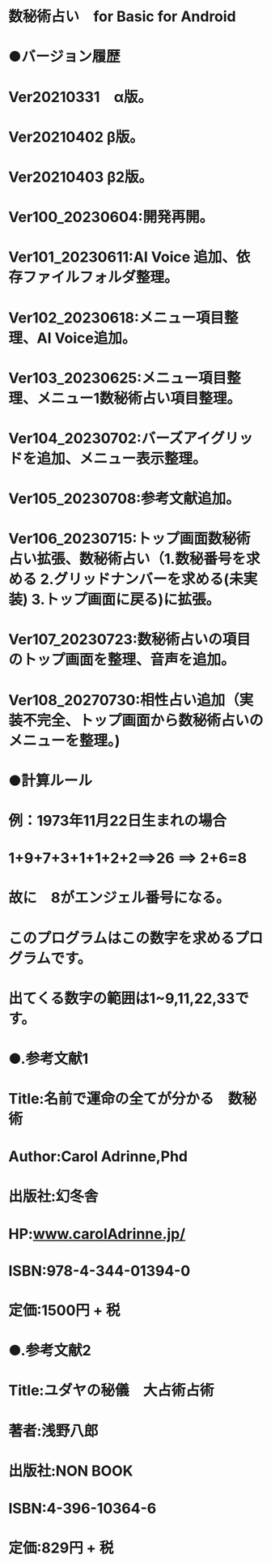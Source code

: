# 数秘術占い　for Basic for Android 

# ●バージョン履歴
# Ver20210331　α版。
# Ver20210402 β版。
# Ver20210403 β2版。

# Ver100_20230604:開発再開。
# Ver101_20230611:AI Voice 追加、依存ファイルフォルダ整理。
# Ver102_20230618:メニュー項目整理、AI Voice追加。
# Ver103_20230625:メニュー項目整理、メニュー1数秘術占い項目整理。
# Ver104_20230702:バーズアイグリッドを追加、メニュー表示整理。
# Ver105_20230708:参考文献追加。
# Ver106_20230715:トップ画面数秘術占い拡張、数秘術占い（1.数秘番号を求める 2.グリッドナンバーを求める(未実装) 3.トップ画面に戻る)に拡張。
# Ver107_20230723:数秘術占いの項目のトップ画面を整理、音声を追加。
# Ver108_20270730:相性占い追加（実装不完全、トップ画面から数秘術占いのメニューを整理。)

# ●計算ルール
# 例：1973年11月22日生まれの場合
# 1+9+7+3+1+1+2+2==>26 ==> 2+6=8
# 故に　8がエンジェル番号になる。

# このプログラムはこの数字を求めるプログラムです。
# 出てくる数字の範囲は1~9,11,22,33です。

# ●.参考文献1

# Title:名前で運命の全てが分かる　数秘術
# Author:Carol Adrinne,Phd
# 出版社:幻冬舎
# HP:www.carolAdrinne.jp/
# ISBN:978-4-344-01394-0
# 定価:1500円 + 税

# ●.参考文献2 

# Title:ユダヤの秘儀　大占術占術
# 著者:浅野八郎
# 出版社:NON BOOK
# ISBN:4-396-10364-6
# 定価:829円 + 税






